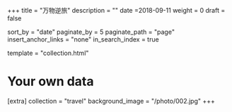 +++
title = "万物逆旅"
description = ""
date =2018-09-11
weight = 0
draft = false

sort_by = "date"
paginate_by = 5
paginate_path = "page"
insert_anchor_links = "none"
in_search_index = true

template = "collection.html"

# Your own data
[extra]
collection = "travel"
background_image = "/photo/002.jpg"
+++


